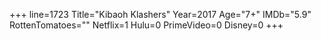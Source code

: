 +++
line=1723
Title="Kibaoh Klashers"
Year=2017
Age="7+"
IMDb="5.9"
RottenTomatoes=""
Netflix=1
Hulu=0
PrimeVideo=0
Disney=0
+++

